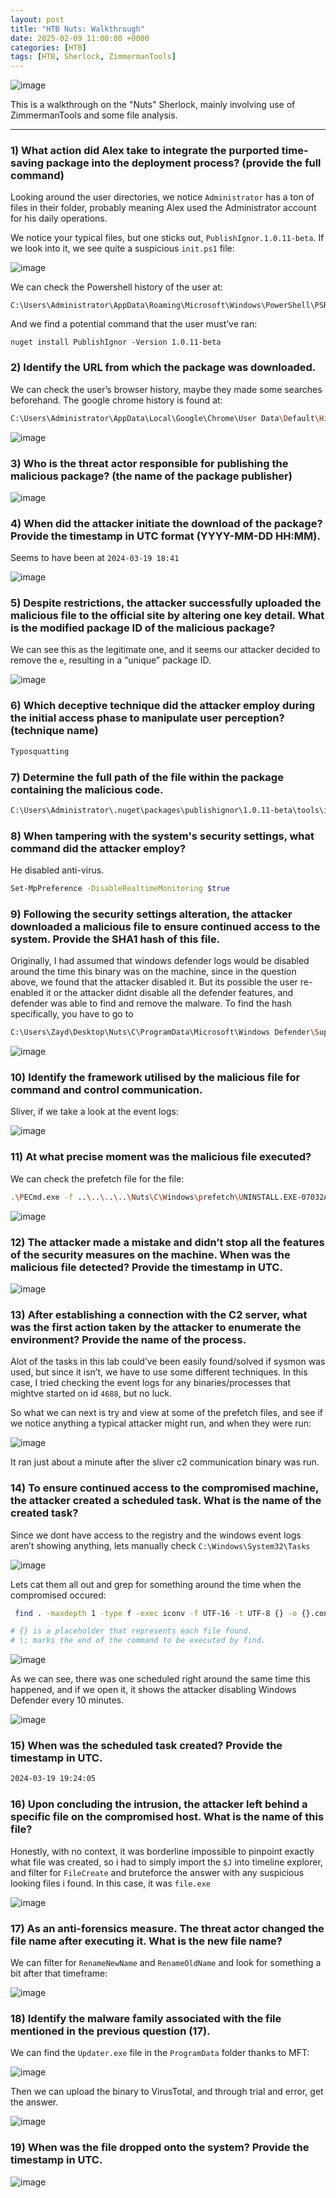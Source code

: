 ```yaml
---
layout: post
title: "HTB Nuts: Walkthrough"
date: 2025-02-09 11:00:00 +0000
categories: [HTB]
tags: [HTB, Sherlock, ZimmermanTools]
---
```


![image](https://github.com/user-attachments/assets/53d2b603-d307-461c-b17b-b54326b06520)

This is a walkthrough on the "Nuts" Sherlock, mainly involving use of ZimmermanTools and some file analysis.

---

### 1) What action did Alex take to integrate the purported time-saving package into the deployment process? (provide the full command)

Looking around the user directories, we notice `Administrator` has a ton of files in their folder, probably meaning Alex used the Administrator account for his daily operations.

We notice your typical files, but one sticks out, `PublishIgnor.1.0.11-beta`. If we look into it, we see quite a suspicious `init.ps1` file:

![image](https://github.com/user-attachments/assets/5c4794e7-7957-4ed2-86bd-a1ce252a7298)

We can check the Powershell history of the user at:

```
C:\Users\Administrator\AppData\Roaming\Microsoft\Windows\PowerShell\PSReadline\ConsoleHost_history.txt
```

And we find a potential command that the user must’ve ran:
```
nuget install PublishIgnor -Version 1.0.11-beta
```
### 2) **Identify the URL from which the package was downloaded.**

We can check the user’s browser history, maybe they made some searches beforehand. The google chrome history is found at:

```bash
C:\Users\Administrator\AppData\Local\Google\Chrome\User Data\Default\History
```

![image](https://github.com/user-attachments/assets/cf86c01f-e36a-4fd7-83ce-80bc6d284bdf)

### 3) **Who is the threat actor responsible for publishing the malicious package? (the name of the package publisher)**

![image](https://github.com/user-attachments/assets/aa1384ba-4247-4df3-9227-ff305b21e42c)


### 4) **When did the attacker initiate the download of the package? Provide the timestamp in UTC format (YYYY-MM-DD HH:MM).**

Seems to have been at `2024-03-19 18:41`

![image](https://github.com/user-attachments/assets/4994c601-1ff3-44a5-9bea-98e60258033a)


### 5) **Despite restrictions, the attacker successfully uploaded the malicious file to the official site by altering one key detail. What is the modified package ID of the malicious package?**

We can see this as the legitimate one, and it seems our attacker decided to remove the `e`, resulting in a “unique” package ID.

![image](https://github.com/user-attachments/assets/ba425d05-9c19-4e69-bf42-e7a26af55148)


### 6) **Which deceptive technique did the attacker employ during the initial access phase to manipulate user perception? (technique name)**

```bash
Typosquatting
```

### 7) **Determine the full path of the file within the package containing the malicious code.**

```bash
C:\Users\Administrator\.nuget\packages\publishignor\1.0.11-beta\tools\init.ps1
```

### 8) **When tampering with the system's security settings, what command did the attacker employ?**

He disabled anti-virus.

```bash
Set-MpPreference -DisableRealtimeMonitoring $true
```

### 9) **Following the security settings alteration, the attacker downloaded a malicious file to ensure continued access to the system. Provide the SHA1 hash of this file.**

Originally, I had assumed that windows defender logs would be disabled around the time this binary was on the machine, since in the question above, we found that the attacker disabled it. But its possible the user re-enabled it or the attacker didnt disable all the defender features, and defender was able to find and remove the malware. To find the hash specifically, you have to go to 

```bash
C:\Users\Zayd\Desktop\Nuts\C\ProgramData\Microsoft\Windows Defender\Support\MPLog.log
```

![image](https://github.com/user-attachments/assets/c3ea4f15-f563-4cd4-96a7-6bc77366a90d)


### 10) **Identify the framework utilised by the malicious file for command and control communication.**

Sliver, if we take a look at the event logs:

![image](https://github.com/user-attachments/assets/4b9fad0c-a03b-4e1a-9a68-fd27f1ba25b0)


### 11) **At what precise moment was the malicious file executed?**

We can check the prefetch file for the file:

```bash
.\PECmd.exe -f ..\..\..\..\Nuts\C\Windows\prefetch\UNINSTALL.EXE-07032A62.pf
```
![image](https://github.com/user-attachments/assets/c84f6069-8b45-4880-80b4-b4825b17e5e2)

### 12) **The attacker made a mistake and didn’t stop all the features of the security measures on the machine. When was the malicious file detected? Provide the timestamp in UTC.**

![image](https://github.com/user-attachments/assets/2d637fca-35e9-460c-9ee4-229e1eb625de)


### 13) **After establishing a connection with the C2 server, what was the first action taken by the attacker to enumerate the environment? Provide the name of the process.**

Alot of the tasks in this lab could’ve been easily found/solved if sysmon was used, but since it isn’t, we have to use some different techniques. In this case, I tried checking the event logs for any binaries/processes that mightve started on id `4688`, but no luck.

So what we can next is try and view at some of the prefetch files, and see if we notice anything a typical attacker might run, and when they were run:

![image](https://github.com/user-attachments/assets/28998741-3d9c-4a3c-bc9b-0ec311e22ddd)

It ran just about a minute after the sliver c2 communication binary was run.

### 14) **To ensure continued access to the compromised machine, the attacker created a scheduled task. What is the name of the created task?**

Since we dont have access to the registry and the windows event logs aren’t showing anything, lets manually check `C:\Windows\System32\Tasks` 

![image](https://github.com/user-attachments/assets/6657a4a4-0211-48f0-9c64-3bbf9408b05b)

Lets cat them all out and grep for something around the time when the compromised occured:

```bash
 find . -maxdepth 1 -type f -exec iconv -f UTF-16 -t UTF-8 {} -o {}.converted \;

# {} is a placeholder that represents each file found.
# \; marks the end of the command to be executed by find.
```

![image](https://github.com/user-attachments/assets/cb309bec-d1b7-4ce8-9acd-ba91b1bf3a88)


As we can see, there was one scheduled right around the same time this happened, and if we open it, it shows the attacker disabling Windows Defender every 10 minutes.

![image](https://github.com/user-attachments/assets/1cdfae17-fb52-4d27-b1cc-3eecf4579ba6)


### 15) **When was the scheduled task created? Provide the timestamp in UTC.**

```bash
2024-03-19 19:24:05
```

### 16) **Upon concluding the intrusion, the attacker left behind a specific file on the compromised host. What is the name of this file?**

Honestly, with no context, it was borderline impossible to pinpoint exactly what file was created, so i had to simply import the `$J` into timeline explorer, and filter for `FileCreate` and bruteforce the answer with any suspicious looking files i found. In this case, it was `file.exe`

![image](https://github.com/user-attachments/assets/f325aa90-997f-4d69-8fd7-89c54787f65b)

### 17) **As an anti-forensics measure. The threat actor changed the file name after executing it. What is the new file name?**

We can filter for `RenameNewName` and `RenameOldName` and look for something a bit after that timeframe:

![image](https://github.com/user-attachments/assets/d4356791-c313-4fb8-8654-4a9c1a07e831)

### 18) **Identify the malware family associated with the file mentioned in the previous question (17).**

We can find the `Updater.exe` file in the `ProgramData` folder thanks to MFT:

![image](https://github.com/user-attachments/assets/b9012e3e-1574-4e8f-8220-ca71fb273705)

Then we can upload the binary to VirusTotal, and through trial and error, get the answer.

![image](https://github.com/user-attachments/assets/f004affd-f1a0-4056-ba68-c5d624ad2d1f)

### 19) **When was the file dropped onto the system? Provide the timestamp in UTC.**

![image](https://github.com/user-attachments/assets/2a9e2be4-0b3d-45b5-a0a7-ea86b4f86018)




